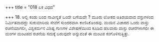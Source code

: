 +++
title = "018 ಏಕ ವಿಧದ"

+++
18. ಅಲ್ಲಿ ಕಂಡು ಬಂದ ನಾವೀನ್ಯತೆ ಒಂದೇ ಬಗೆಯದೇ ? ಮೂರು ಲೋಕದ ಅತಿಶಯವಾದ ವಸ್ತುಗಳಿಂದ ನಿರ್ಮಿತವಾದದ್ದು ಸುಕುಮಾರಿಯ ಸೇವೆಗೆ ಸುಂದರವಾಗಿ ಕಾಣಿಸಿಕೊಂಡವು. ಮಯನ ವಿಚಾರದ ಒಂದು ವಾಸ್ತು ರಚನೆಯಾಗಲೀ, ವಿಶ್ವಕರ್ಮನ ವಿಶಿಷ್ಟ ಗುಣಗಳ ವಿಶೇಷಣೆಯಿಂದ ಕೂಡಿದ ಹಲವಾರು ವಾಸ್ತು ರಚನೆಗಳಾಗಲೀ ಈ ಮಂಗಳ ಮಂಟಪದ ರಚನೆಯ ಸಮಕ್ಕೆ ಬರುವುದೇ ಅನ್ನುವಂತೆ ಈ ಮಂಟಪ ಕಂಗೊಳಿಸುತ್ತಿತ್ತು.